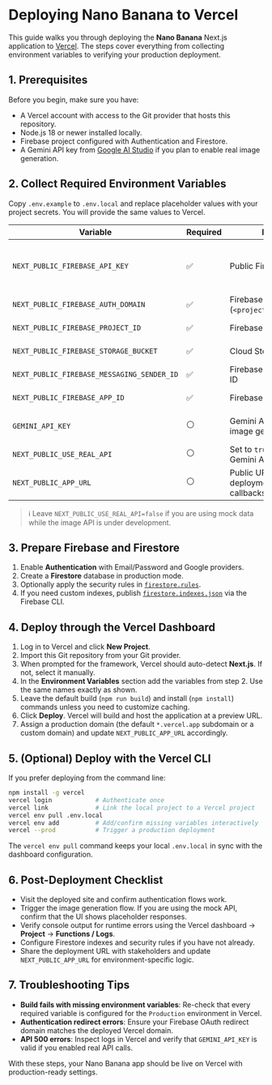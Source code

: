 # Deploying Nano Banana to Vercel

This guide walks you through deploying the **Nano Banana** Next.js application to [Vercel](https://vercel.com). The steps cover everything from collecting environment variables to verifying your production deployment.

## 1. Prerequisites

Before you begin, make sure you have:

- A Vercel account with access to the Git provider that hosts this repository.
- Node.js 18 or newer installed locally.
- Firebase project configured with Authentication and Firestore.
- A Gemini API key from [Google AI Studio](https://aistudio.google.com/) if you plan to enable real image generation.

## 2. Collect Required Environment Variables

Copy `.env.example` to `.env.local` and replace placeholder values with your project secrets. You will provide the same values to Vercel.

| Variable | Required | Description | Source |
| --- | --- | --- | --- |
| `NEXT_PUBLIC_FIREBASE_API_KEY` | ✅ | Public Firebase web API key | Firebase Console → Project Settings |
| `NEXT_PUBLIC_FIREBASE_AUTH_DOMAIN` | ✅ | Firebase Auth domain (`<project>.firebaseapp.com`) | Firebase Console |
| `NEXT_PUBLIC_FIREBASE_PROJECT_ID` | ✅ | Firebase project identifier | Firebase Console |
| `NEXT_PUBLIC_FIREBASE_STORAGE_BUCKET` | ✅ | Cloud Storage bucket | Firebase Console |
| `NEXT_PUBLIC_FIREBASE_MESSAGING_SENDER_ID` | ✅ | Firebase messaging sender ID | Firebase Console |
| `NEXT_PUBLIC_FIREBASE_APP_ID` | ✅ | Firebase application ID | Firebase Console |
| `GEMINI_API_KEY` | ⚪️ | Gemini API key for real image generation (optional) | Google AI Studio |
| `NEXT_PUBLIC_USE_REAL_API` | ⚪️ | Set to `true` to call the real Gemini API | Manual toggle |
| `NEXT_PUBLIC_APP_URL` | ⚪️ | Public URL of your deployment, useful for callbacks | Vercel → Domains |

> ℹ️ Leave `NEXT_PUBLIC_USE_REAL_API=false` if you are using mock data while the image API is under development.

## 3. Prepare Firebase and Firestore

1. Enable **Authentication** with Email/Password and Google providers.
2. Create a **Firestore** database in production mode.
3. Optionally apply the security rules in [`firestore.rules`](../../firestore.rules).
4. If you need custom indexes, publish [`firestore.indexes.json`](../../firestore.indexes.json) via the Firebase CLI.

## 4. Deploy through the Vercel Dashboard

1. Log in to Vercel and click **New Project**.
2. Import this Git repository from your Git provider.
3. When prompted for the framework, Vercel should auto-detect **Next.js**. If not, select it manually.
4. In the **Environment Variables** section add the variables from step 2. Use the same names exactly as shown.
5. Leave the default build (`npm run build`) and install (`npm install`) commands unless you need to customize caching.
6. Click **Deploy**. Vercel will build and host the application at a preview URL.
7. Assign a production domain (the default `*.vercel.app` subdomain or a custom domain) and update `NEXT_PUBLIC_APP_URL` accordingly.

## 5. (Optional) Deploy with the Vercel CLI

If you prefer deploying from the command line:

```bash
npm install -g vercel
vercel login            # Authenticate once
vercel link             # Link the local project to a Vercel project
vercel env pull .env.local
vercel env add          # Add/confirm missing variables interactively
vercel --prod           # Trigger a production deployment
```

The `vercel env pull` command keeps your local `.env.local` in sync with the dashboard configuration.

## 6. Post-Deployment Checklist

- Visit the deployed site and confirm authentication flows work.
- Trigger the image generation flow. If you are using the mock API, confirm that the UI shows placeholder responses.
- Verify console output for runtime errors using the Vercel dashboard → **Project** → **Functions / Logs**.
- Configure Firestore indexes and security rules if you have not already.
- Share the deployment URL with stakeholders and update `NEXT_PUBLIC_APP_URL` for environment-specific logic.

## 7. Troubleshooting Tips

- **Build fails with missing environment variables**: Re-check that every required variable is configured for the `Production` environment in Vercel.
- **Authentication redirect errors**: Ensure your Firebase OAuth redirect domain matches the deployed Vercel domain.
- **API 500 errors**: Inspect logs in Vercel and verify that `GEMINI_API_KEY` is valid if you enabled real API calls.

With these steps, your Nano Banana app should be live on Vercel with production-ready settings.
